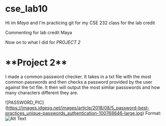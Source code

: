 # cse_lab10
Hi im _Maya_ and I'm practicing git for my CSE 232 class
for the lab credit

Commenting for lab credit
Maya

Now on to what I did for *PROJECT 2*
<h1> **Project 2** </h1>
I made a common password checker. It takes in a txt file with the most common passwords and then checks a password provided by the user against the txt file. It then will output the most similar passswords and how many characters different they are.

![PASSWORD_PIC] (https://images.idgesg.net/images/article/2018/08/5_password-best-practices_unique-passwords_authentication-100768646-large.jpg)
Format: ![Alt Text](url)

